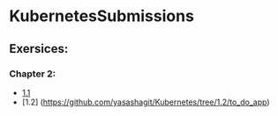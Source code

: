 # KubernetesSubmissions

## Exersices:

### Chapter 2:

- [1.1](https://github.com/yasashagit/Kubernetes/tree/1.1/Log%20Out)
- [1.2] (https://github.com/yasashagit/Kubernetes/tree/1.2/to_do_app)
